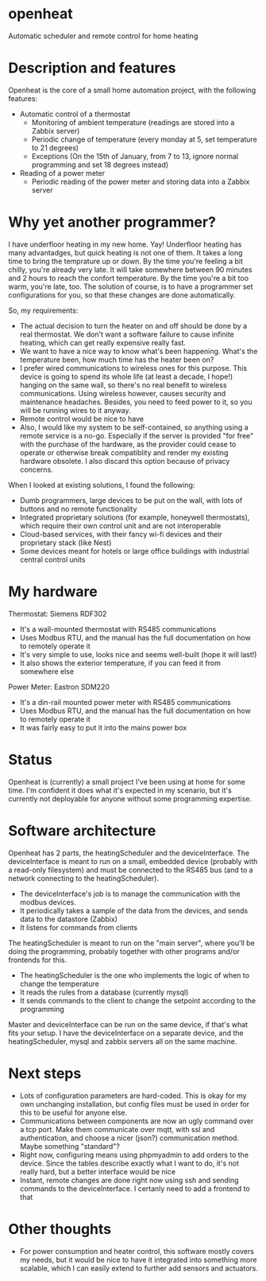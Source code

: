 # openheat
Automatic scheduler and remote control for home heating

# Description and features
Openheat is the core of a small home automation project, with the following features:
 - Automatic control of a thermostat
	- Monitoring of ambient temperature (readings are stored into a Zabbix server)
	- Periodic change of temperature (every monday at 5, set temperature to 21 degrees)
	- Exceptions (On the 15th of January, from 7 to 13, ignore normal programming and set 18 degrees instead)
 - Reading of a power meter
	- Periodic reading of the power meter and storing data into a Zabbix server

# Why yet another programmer?
I have underfloor heating in my new home. Yay!
Underfloor heating has many advantadges, but quick heating is not one of them. It takes a long time to bring the temprature up or down. By the time you're feeling a bit chilly, you're already very late. It will take somewhere between 90 minutes and 2 hours to reach the confort temperature. By the time you're a bit too warm, you're late, too. The solution of course, is to have a programmer set configurations for you, so that these changes are done automatically.

So, my requirements:
 - The actual decision to turn the heater on and off should be done by a real thermostat. We don't want a software failure to cause infinite heating, which can get really expensive really fast.
 - We want to have a nice way to know what's been happening. What's the temperature been, how much time has the heater been on?
 - I prefer wired communications to wireless ones for this purpose. This device is going to spend its whole life (at least a decade, I hope!) hanging on the same wall, so there's no real benefit to wireless communications. Using wireless however, causes security and maintenance headaches. Besides, you need to feed power to it, so you will be running wires to it anyway.
 - Remote control would be nice to have
 - Also, I would like my system to be self-contained, so anything using a remote service is a no-go. Especially if the server is provided "for free" with the purchase of the hardware, as the provider could cease to operate or otherwise break compatiblity and render my existing hardware obsolete. I also discard this option because of privacy concerns.

When I looked at existing solutions, I found the following:
 - Dumb programmers, large devices to be put on the wall, with lots of buttons and no remote functionality
 - Integrated proprietary solutions (for example, honeywell thermostats), which require their own control unit and are not interoperable
 - Cloud-based services, with their fancy wi-fi devices and their proprietary stack (like Nest)
 - Some devices meant for hotels or large office buildings with industrial central control units

# My hardware
Thermostat: Siemens RDF302
  - It's a wall-mounted thermostat with RS485 communications
  - Uses Modbus RTU, and the manual has the full documentation on how to remotely operate it
  - It's very simple to use, looks nice and seems well-built (hope it will last!)
  - It also shows the exterior temperature, if you can feed it from somewhere else

Power Meter: Eastron SDM220
  - It's a din-rail mounted power meter with RS485 communications
  - Uses Modbus RTU, and the manual has the full documentation on how to remotely operate it
  - It was fairly easy to put it into the mains power box

# Status
Openheat is (currently) a small project I've been using at home for some time. I'm confident it does what it's expected in my scenario, but it's currently not deployable for anyone without some programming expertise.

# Software architecture
Openheat has 2 parts, the heatingScheduler and the deviceInterface.
The deviceInterface is meant to run on a small, embedded device (probably with a read-only filesystem) and must be connected to the RS485 bus (and to a network connecting to the heatingScheduler).
  - The deviceInterface's job is to manage the communication with the modbus devices.
  - It periodically takes a sample of the data from the devices, and sends data to the datastore (Zabbix)
  - It listens for commands from clients

The heatingScheduler is meant to run on the "main server", where you'll be doing the programming, probably together with other programs and/or frontends for this.
  - The heatingScheduler is the one who implements the logic of when to change the temperature
  - It reads the rules from a database (currently mysql)
  - It sends commands to the client to change the setpoint according to the programming

Master and deviceInterface can be run on the same device, if that's what fits your setup. I have the deviceInterface on a separate device, and the heatingScheduler, mysql and zabbix servers all on the same machine.

# Next steps
 - Lots of configuration parameters are hard-coded. This is okay for my own unchanging installation, but config files must be used in order for this to be useful for anyone else.
 - Communications between components are now an ugly command over a tcp port. Make them communicate over mqtt, with ssl and authentication, and choose a nicer (json?) communication method. Maybe something "standard"?
 - Right now, configuring means using phpmyadmin to add orders to the device. Since the tables describe exactly what I want to do, it's not really hard, but a better interface would be nice
 - Instant, remote changes are done right now using ssh and sending commands to the deviceInterface. I certanly need to add a frontend to that

# Other thoughts
 - For power consumption and heater control, this software mostly covers my needs, but it would be nice to have it integrated into something more scalable, which I can easily extend to further add sensors and actuators.
